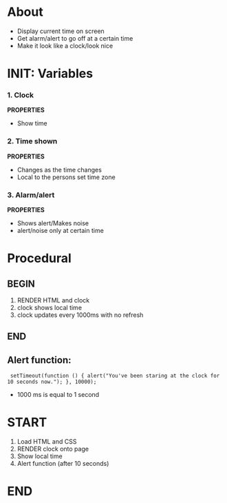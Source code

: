 # About
- Display current time on screen
- Get alarm/alert to go off at a certain time
- Make it look like a clock/look nice

# INIT: Variables
### 1. Clock

**PROPERTIES**

* Show time

### 2. Time shown

**PROPERTIES**

* Changes as the time changes
* Local to the persons set time zone

### 3. Alarm/alert

**PROPERTIES**

* Shows alert/Makes noise
* alert/noise only at certain time

# Procedural
## BEGIN
1. RENDER HTML and clock
2. clock shows local time
3. clock updates every 1000ms with no refresh
## END

## Alert function:
```
 setTimeout(function () { alert("You've been staring at the clock for 10 seconds now."); }, 10000); 
```
* 1000 ms is equal to 1 second

# START
1. Load HTML and CSS
2. RENDER clock onto page
3. Show local time
4. Alert function (after 10 seconds)
# END